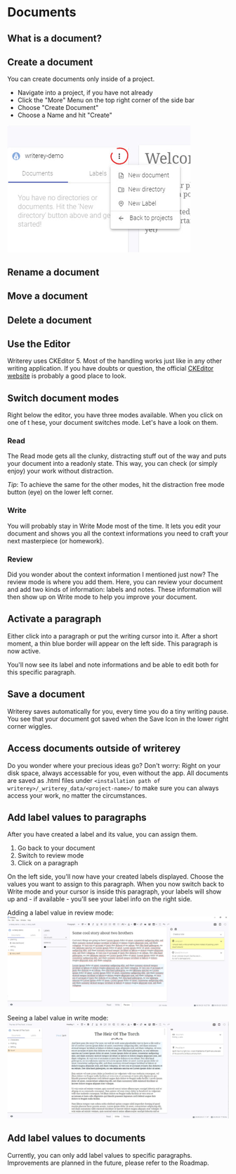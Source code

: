 # Documents

## What is a document?

## Create a document

You can create documents only inside of a project.

- Navigate into a project, if you have not already
- Click the "More" Menu on the top right corner of the side bar
- Choose "Create Document"
- Choose a Name and hit "Create"

![](../img/writerey_guide_docs-labels.jpg)

## Rename a document

## Move a document

## Delete a document

## Use the Editor

Writerey uses CKEditor 5. Most of the handling works just like in any other writing application. If you have doubts or question, the official [CKEditor website](https://ckeditor.com/ckeditor-5/) is probably a good place to look.

## Switch document modes

Right below the editor, you have three modes available. When you click on one of t hese, your document switches mode. Let's have a look on them.

### Read

The Read mode gets all the clunky, distracting stuff out of the way and puts your document into a readonly state. This way, you can check (or simply enjoy) your work without distraction.

_Tip_: To achieve the same for the other modes, hit the distraction free mode button (eye) on the lower left corner.

### Write

You will probably stay in Write Mode most of the time. It lets you edit your document and shows you all the context informations you need to craft your next masterpiece (or homework).

### Review

Did you wonder about the context information I mentioned just now? The review mode is where you add them. Here, you can review your document and add two kinds of information: labels and notes. These information will then show up on Write mode to help you improve your document.

## Activate a paragraph

Either click into a paragraph or put the writing cursor into it. After a short moment, a thin blue border will appear on the left side. This paragraph is now active.

You'll now see its label and note informations and be able to edit both for this specific paragraph.

## Save a document

Writerey saves automatically for you, every time you do a tiny writing pause. You see that your document got saved when the Save Icon in the lower right corner wiggles.

## Access documents outside of writerey

Do you wonder where your precious ideas go? Don't worry: Right on your disk space, always accessable for you, even without the app. All documents are saved as .html files under `<installation path of writerey>/_writerey_data/<project-name>/` to make sure you can always access your work, no matter the circumstances.

## Add label values to paragraphs

After you have created a label and its value, you can assign them.

1. Go back to your document
1. Switch to review mode
1. Click on a paragraph

On the left side, you'll now have your created labels displayed. Choose the values you want to assign to this paragraph. When you now switch back to Write mode and your cursor is inside this paragraph, your labels will show up and - if available - you'll see your label info on the right side.

Adding a label value in review mode:
![](../img/writerey_guide-review-mode.jpg)

Seeing a label value in write mode:
![](../img/writerey_assigning_labels.jpg)

## Add label values to documents

Currently, you can only add label values to specific paragraphs. Improvements are planned in the future, please refer to the Roadmap.
